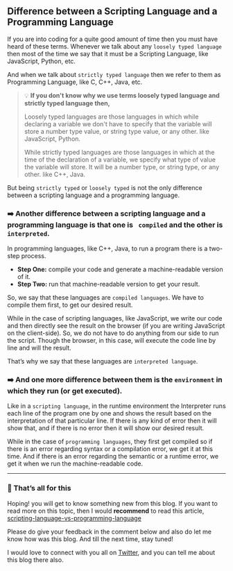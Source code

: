 ## Difference between a Scripting Language and a Programming Language

If you are into coding for a quite good amount of time then you must have heard of these terms. Whenever we talk about any `loosely typed language` then most of the time we say that it must be a Scripting Language, like JavaScript, Python, etc.

And when we talk about `strictly typed language` then we refer to them as Programming Language, like C, C++, Java, etc.

>💡 **If you don't know why we use terms loosely typed language and strictly typed language then,** 
>
> Loosely typed languages are those languages in which while declaring a variable we don't have to 
> specify that the variable will store a number type value, or string type value, or any other. like
> JavaScript, Python.
>
> While strictly typed languages are those languages in which at the time of the declaration of a 
> variable, we specify what type of value the variable will store. It will be a number type, or string type, or 
> any other. like C++, Java.
>

But being `strictly typed` or `loosely typed` is not the only difference between a scripting language and a programming language.

### ➡️ Another difference between a scripting language and a programming language is that one is **` compiled`** and the other is **`interpreted`**.

In programming languages, like C++, Java, to run a program there is a two-step process.

- **Step One:** compile your code and generate a machine-readable version of it.
- **Step Two:** run that machine-readable version to get your result.

So, we say that these languages are `compiled languages`. We have to compile them first, to get our desired result.

While in the case of scripting languages, like JavaScript, we write our code and then directly see the result on the browser (if you are writing JavaScript on the client-side). So, we do not have to do anything from our side to run the script. Though the browser, in this case, will execute the code line by line and will the result.

That’s why we say that these languages are `interpreted language`.

### ➡️ And one more difference between them is the **`environment`** in which they run (or get executed). 

Like in a `scripting language`, in the runtime environment the Interpreter runs each line of the program one by one and shows the result based on the interpretation of that particular line. If there is any kind of error then it will show that, and if there is no error then it will show our desired result.

While in the case of `programming languages`, they first get compiled so if there is an error regarding syntax or a compilation error, we get it at this time. And if there is an error regarding the semantic or a runtime error, we get it when we run the machine-readable code.

---

### 🏁 That’s all for this

Hoping! you will get to know something new from this blog. If you want to read more on this topic, then I would **recommend** to read this article, [scripting-language-vs-programming-language](https://www.interviewbit.com/blog/scripting-language-vs-programming-language/)

Please do give your feedback in the comment below and also do let me know how was this blog. And till the next time, stay tuned!

I would love to connect with you all on [Twitter](https://twitter.com/@hsnice16), and you can tell me about this blog there also.